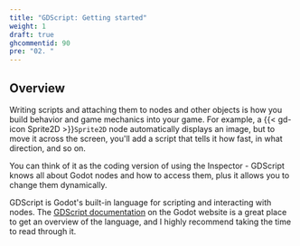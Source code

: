 ```yaml
---
title: "GDScript: Getting started"
weight: 1
draft: true
ghcommentid: 90
pre: "02. "
---
```


## Overview

Writing scripts and attaching them to nodes and other objects is how you build behavior and game mechanics into your game. For example, a {{< gd-icon Sprite2D >}}`Sprite2D` node automatically displays an image, but to move it across the screen, you'll add a script that tells it how fast, in what direction, and so on.

You can think of it as the coding version of using the Inspector - GDScript knows all about Godot nodes and how to access them, plus it allows you to change them dynamically.

GDScript is Godot's built-in language for scripting and interacting with nodes. The [GDScript documentation](https://docs.godotengine.org/en/stable/tutorials/scripting/gdscript/gdscript_basics.html) on the Godot website is a great place to get an overview of the language, and I highly recommend taking the time to read through it.

